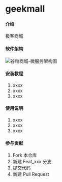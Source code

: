 # geekmall

#### 介绍
极客商城

#### 软件架构
![谷粒商城-微服务架构图](C:\Users\a1051_skwcudv\Desktop\谷粒商城-微服务架构图.jpg)


#### 安装教程

1.  xxxx
2.  xxxx
3.  xxxx

#### 使用说明

1.  xxxx
2.  xxxx
3.  xxxx

#### 参与贡献

1.  Fork 本仓库
2.  新建 Feat_xxx 分支
3.  提交代码
4.  新建 Pull Request


